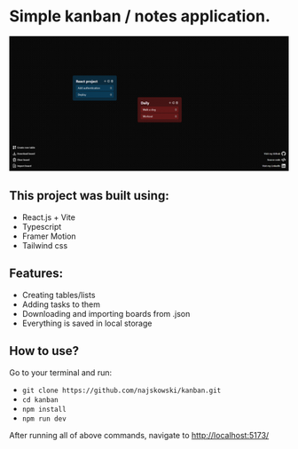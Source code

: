 # Simple kanban / notes application.
![alt text](./public/screenshot.png)

## This project was built using:
- React.js + Vite
- Typescript
- Framer Motion
- Tailwind css

## Features: 
- Creating tables/lists
- Adding tasks to them
- Downloading and importing boards from .json
- Everything is saved in local storage

## How to use?
Go to your terminal and run:
- ```git clone https://github.com/najskowski/kanban.git```  
- ```cd kanban```  
- ```npm install```  
- ```npm run dev```  

After running all of above commands, navigate to [http://localhost:5173/](http://localhost:5173/)